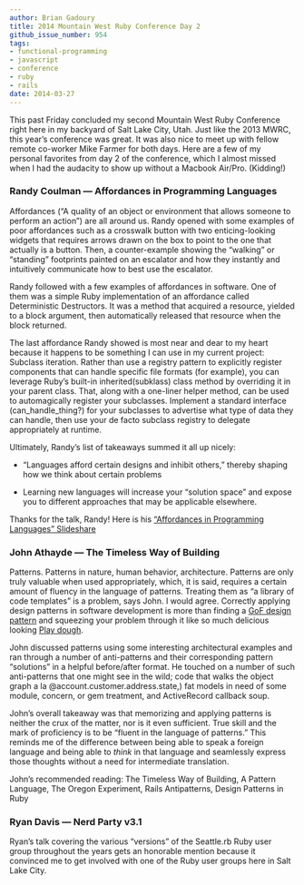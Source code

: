 ```yaml
---
author: Brian Gadoury
title: 2014 Mountain West Ruby Conference Day 2
github_issue_number: 954
tags:
- functional-programming
- javascript
- conference
- ruby
- rails
date: 2014-03-27
---
```


This past Friday concluded my second Mountain West Ruby Conference right here in my backyard of Salt Lake City, Utah. Just like the 2013 MWRC, this year’s conference was great. It was also nice to meet up with fellow remote co-worker Mike Farmer for both days. Here are a few of my personal favorites from day 2 of the conference, which I almost missed when I had the audacity to show up without a Macbook Air/Pro. (Kidding!)

### Randy Coulman — Affordances in Programming Languages

Affordances (“A quality of an object or environment that allows someone to perform an action”) are all around us. Randy opened with some examples of poor affordances such as a crosswalk button with two enticing-looking widgets that requires arrows drawn on the box to point to the one that actually is a button. Then, a counter-example showing the “walking” or “standing” footprints painted on an escalator and how they instantly and intuitively communicate how to best use the escalator.

Randy followed with a few examples of affordances in software. One of them was a simple Ruby implementation of an affordance called Deterministic Destructors. It was a method that acquired a resource, yielded to a block argument, then automatically released that resource when the block returned.

The last affordance Randy showed is most near and dear to my heart because it happens to be something I can use in my current project: Subclass iteration. Rather than use a registry pattern to explicitly register components that can handle specific file formats (for example), you can leverage Ruby’s built-in inherited(subklass) class method by overriding it in your parent class. That, along with a one-liner helper method, can be used to automagically register your subclasses. Implement a standard interface (can_handle_thing?) for your subclasses to advertise what type of data they can handle, then use your de facto subclass registry to delegate appropriately at runtime.

Ultimately, Randy’s list of takeaways summed it all up nicely:

- “Languages afford certain designs and inhibit others,” thereby shaping how we think about certain problems

- Learning new languages will increase your “solution space” and expose you to different approaches that may be applicable elsewhere.

Thanks for the talk, Randy! Here is his [“Affordances in Programming Languages” Slideshare](https://www.slideshare.net/randycoulman/affordances-in-programming-languages)

### John Athayde — The Timeless Way of Building

Patterns. Patterns in nature, human behavior, architecture. Patterns are only truly valuable when used appropriately, which, it is said, requires a certain amount of fluency in the language of patterns. Treating them as “a library of code templates” is a problem, says John. I would agree. Correctly applying design patterns in software development is more than finding a [GoF design pattern](https://en.wikipedia.org/wiki/Design_Patterns) and squeezing your problem through it like so much delicious looking [Play dough](https://web.archive.org/web/20160610111405/http://www.kraftrecipes.com/recipes/kool-aid-play-dough-148569.aspx).

John discussed patterns using some interesting architectural examples and ran through a number of anti-patterns and their corresponding pattern “solutions” in a helpful before/after format. He touched on a number of such anti-patterns that one might see in the wild; code that walks the object graph a la @account.customer.address.state,) fat models in need of some module, concern, or gem treatment, and ActiveRecord callback soup.

John’s overall takeaway was that memorizing and applying patterns is neither the crux of the matter, nor is it even sufficient. True skill and the mark of proficiency is to be “fluent in the language of patterns.” This reminds me of the difference between being able to speak a foreign language and being able to *think* in that language and seamlessly express those thoughts without a need for intermediate translation.

John’s recommended reading: The Timeless Way of Building, A Pattern Language, The Oregon Experiment, Rails Antipatterns, Design Patterns in Ruby

### Ryan Davis — Nerd Party v3.1

Ryan’s talk covering the various “versions” of the Seattle.rb Ruby user group throughout the years gets an honorable mention because it convinced me to get involved with one of the Ruby user groups here in Salt Lake City.
